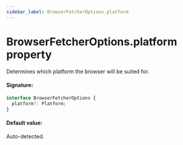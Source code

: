 ```yaml
---
sidebar_label: BrowserFetcherOptions.platform
---
```


# BrowserFetcherOptions.platform property

Determines which platform the browser will be suited for.

#### Signature:

```typescript
interface BrowserFetcherOptions {
  platform?: Platform;
}
```

#### Default value:

Auto-detected.
